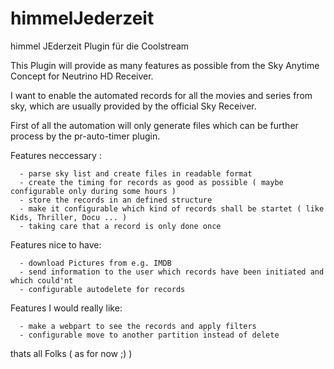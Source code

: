 himmelJederzeit
===============

himmel JEderzeit Plugin für die Coolstream


This Plugin will provide as many features as possible from the Sky Anytime Concept for Neutrino HD Receiver.

I want to enable the automated records for all the movies and series from sky, which are usually provided by the official Sky Receiver.

First of all the automation will only generate files which can be further process by the pr-auto-timer plugin.

Features neccessary :

      - parse sky list and create files in readable format
      - create the timing for records as good as possible ( maybe configurable only during some hours )
      - store the records in an defined structure
      - make it configurable which kind of records shall be startet ( like Kids, Thriller, Docu ... )
      - taking care that a record is only done once
      
Features nice to have:

      - download Pictures from e.g. IMDB
      - send information to the user which records have been initiated and which could'nt
      - configurable autodelete for records
      
Features I would really like:

      - make a webpart to see the records and apply filters
      - configurable move to another partition instead of delete
      
thats all Folks ( as for now ;) )
